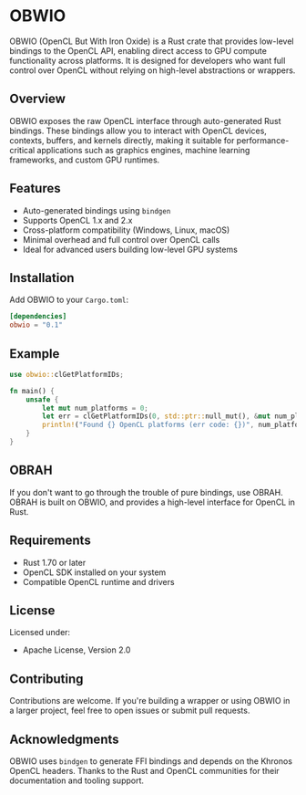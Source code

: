# OBWIO

OBWIO (OpenCL But With Iron Oxide) is a Rust crate that provides low-level bindings to the OpenCL API, enabling direct access to GPU compute functionality across platforms. It is designed for developers who want full control over OpenCL without relying on high-level abstractions or wrappers.

## Overview

OBWIO exposes the raw OpenCL interface through auto-generated Rust bindings. These bindings allow you to interact with OpenCL devices, contexts, buffers, and kernels directly, making it suitable for performance-critical applications such as graphics engines, machine learning frameworks, and custom GPU runtimes.

## Features

- Auto-generated bindings using `bindgen`
- Supports OpenCL 1.x and 2.x
- Cross-platform compatibility (Windows, Linux, macOS)
- Minimal overhead and full control over OpenCL calls
- Ideal for advanced users building low-level GPU systems

## Installation

Add OBWIO to your `Cargo.toml`:

```toml
[dependencies]
obwio = "0.1"
```

## Example

```rust
use obwio::clGetPlatformIDs;

fn main() {
    unsafe {
        let mut num_platforms = 0;
        let err = clGetPlatformIDs(0, std::ptr::null_mut(), &mut num_platforms);
        println!("Found {} OpenCL platforms (err code: {})", num_platforms, err);
    }
}
```


## OBRAH
If you don't want to go through the trouble of pure bindings, use OBRAH.
OBRAH is built on OBWIO, and provides a high-level interface for OpenCL in Rust.

## Requirements

- Rust 1.70 or later
- OpenCL SDK installed on your system
- Compatible OpenCL runtime and drivers


## License

Licensed under:
- Apache License, Version 2.0

## Contributing

Contributions are welcome. If you're building a wrapper or using OBWIO in a larger project, feel free to open issues or submit pull requests.

## Acknowledgments

OBWIO uses `bindgen` to generate FFI bindings and depends on the Khronos OpenCL headers. Thanks to the Rust and OpenCL communities for their documentation and tooling support.
